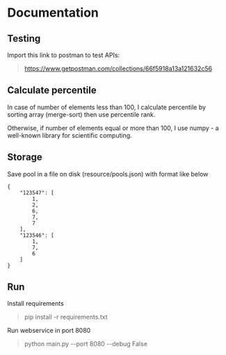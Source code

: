 
# Documentation

## Testing
Import this link to postman to test APIs:

> https://www.getpostman.com/collections/66f5918a13a121632c56

## Calculate percentile
In case of number of elements less than 100, I calculate percentile by sorting array (merge-sort) then use percentile rank.

Otherwise, if number of elements equal or more than 100, I use numpy - a well-known library for scientific computing.

## Storage
Save pool in a file on disk (resource/pools.json) with format like below
```
{
    "123547": [
        1,
        2,
        6,
        7,
        7
    ],
    "123546": [
        1,
        7,
        6
    ]
}
```

## Run

Install requirements
> pip install -r requirements.txt

Run webservice in port 8080
> python main.py --port 8080 --debug False
